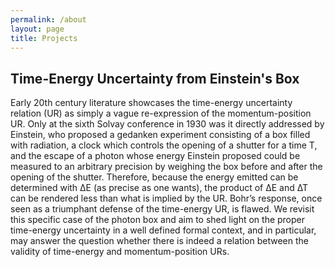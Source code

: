 ```yaml
---
permalink: /about
layout: page
title: Projects
---
```


## Time-Energy Uncertainty from Einstein's Box
Early 20th century literature showcases the time-energy uncertainty relation (UR) as simply a vague re-expression of the momentum-position UR. Only at the sixth Solvay conference in 1930 was it directly addressed by Einstein, who proposed a gedanken experiment consisting of a box filled with radiation, a clock which controls the opening of a shutter for a time T, and the escape of a photon whose energy Einstein proposed could be measured to an arbitrary precision by weighing the box before and after the opening of the shutter. Therefore, because the energy emitted can be determined with ∆E (as precise as one wants), the product of ∆E and ∆T can be rendered less than what is implied by the UR. Bohr’s response, once seen as a triumphant defense of the time-energy UR, is flawed. We revisit this specific case of the photon box and aim to shed light on the proper time-energy uncertainty in a well defined formal context, and in particular, may answer the question whether there is indeed a relation between the validity of time-energy and momentum-position URs.
